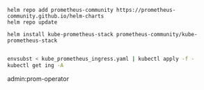 ```
helm repo add prometheus-community https://prometheus-community.github.io/helm-charts
helm repo update
```

```
helm install kube-prometheus-stack prometheus-community/kube-prometheus-stack
```

```bash

envsubst < kube_prometheus_ingress.yaml | kubectl apply -f -
kubectl get ing -A

```
admin:prom-operator


